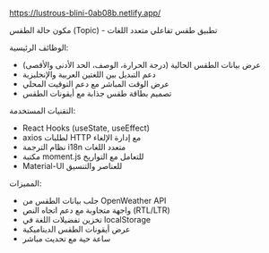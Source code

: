 
https://lustrous-blini-0ab08b.netlify.app/

مكون حالة الطقس (Topic) - تطبيق طقس تفاعلي متعدد اللغات

الوظائف الرئيسية:
- عرض بيانات الطقس الحالية (درجة الحرارة، الوصف، الحد الأدنى والأقصى)
- دعم التبديل بين اللغتين العربية والإنجليزية
- عرض الوقت المباشر مع دعم التوقيت المحلي
- تصميم بطاقة طقس جذابة مع أيقونات الطقس

التقنيات المستخدمة:
- React Hooks (useState, useEffect)
- axios لطلبات HTTP مع إدارة الإلغاء
- نظام الترجمة i18n متعدد اللغات
- مكتبة moment.js للتعامل مع التواريخ
- Material-UI للعناصر والتنسيق

المميزات:
- جلب بيانات الطقس من OpenWeather API
- واجهة متجاوبة مع دعم اتجاه النص (RTL/LTR)
- تخزين تفضيلات اللغة في localStorage
- عرض أيقونات الطقس الديناميكية
- ساعة حية مع تحديث مباشر
